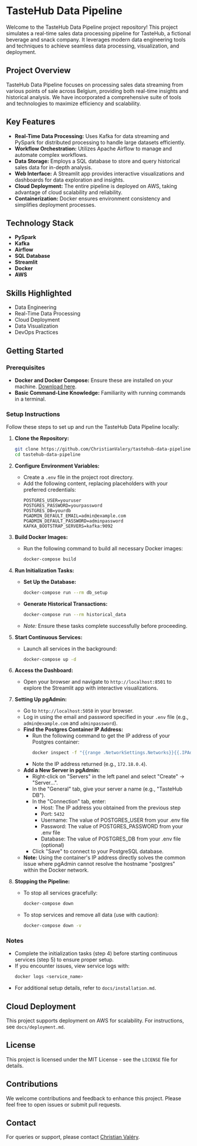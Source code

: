# TasteHub Data Pipeline

Welcome to the TasteHub Data Pipeline project repository! This project simulates a real-time sales data processing pipeline for TasteHub, a fictional beverage and snack company. It leverages modern data engineering tools and techniques to achieve seamless data processing, visualization, and deployment.

## Project Overview

TasteHub Data Pipeline focuses on processing sales data streaming from various points of sale across Belgium, providing both real-time insights and historical analysis. We have incorporated a comprehensive suite of tools and technologies to maximize efficiency and scalability.

## Key Features

- **Real-Time Data Processing:** Uses Kafka for data streaming and PySpark for distributed processing to handle large datasets efficiently.
- **Workflow Orchestration:** Utilizes Apache Airflow to manage and automate complex workflows.
- **Data Storage:** Employs a SQL database to store and query historical sales data for in-depth analysis.
- **Web Interface:** A Streamlit app provides interactive visualizations and dashboards for data exploration and insights.
- **Cloud Deployment:** The entire pipeline is deployed on AWS, taking advantage of cloud scalability and reliability.
- **Containerization:** Docker ensures environment consistency and simplifies deployment processes.

## Technology Stack

- **PySpark**
- **Kafka**
- **Airflow**
- **SQL Database**
- **Streamlit**
- **Docker**
- **AWS**

## Skills Highlighted

- Data Engineering
- Real-Time Data Processing
- Cloud Deployment
- Data Visualization
- DevOps Practices

## Getting Started

### Prerequisites

- **Docker and Docker Compose:** Ensure these are installed on your machine. [Download here](https://www.docker.com/get-started).
- **Basic Command-Line Knowledge:** Familiarity with running commands in a terminal.

### Setup Instructions

Follow these steps to set up and run the TasteHub Data Pipeline locally:

1. **Clone the Repository:**
   ```bash
   git clone https://github.com/ChristianValery/tastehub-data-pipeline.git
   cd tastehub-data-pipeline
   ```

2. **Configure Environment Variables:**
   - Create a `.env` file in the project root directory.
   - Add the following content, replacing placeholders with your preferred credentials:
     ```
     POSTGRES_USER=youruser
     POSTGRES_PASSWORD=yourpassword
     POSTGRES_DB=yourdb
     PGADMIN_DEFAULT_EMAIL=admin@example.com
     PGADMIN_DEFAULT_PASSWORD=adminpassword
     KAFKA_BOOTSTRAP_SERVERS=kafka:9092
     ```

3. **Build Docker Images:**
   - Run the following command to build all necessary Docker images:
     ```bash
     docker-compose build
     ```

4. **Run Initialization Tasks:**
   - **Set Up the Database:**
     ```bash
     docker-compose run --rm db_setup
     ```
   - **Generate Historical Transactions:**
     ```bash
     docker-compose run --rm historical_data
     ```
   - *Note:* Ensure these tasks complete successfully before proceeding.

5. **Start Continuous Services:**
   - Launch all services in the background:
     ```bash
     docker-compose up -d
     ```

6. **Access the Dashboard:**
   - Open your browser and navigate to `http://localhost:8501` to explore the Streamlit app with interactive visualizations.

7. **Setting Up pgAdmin:**
   - Go to `http://localhost:5050` in your browser.
   - Log in using the email and password specified in your `.env` file (e.g., `admin@example.com` and `adminpassword`).
   - **Find the Postgres Container IP Address:**
     - Run the following command to get the IP address of your Postgres container:
       ```bash
       docker inspect -f "{{range .NetworkSettings.Networks}}{{.IPAddress}}{{end}}" tastehub-data-pipeline-postgres-1
       ```
     - Note the IP address returned (e.g., `172.18.0.4`).
   - **Add a New Server in pgAdmin:**
     - Right-click on "Servers" in the left panel and select "Create" → "Server...".
     - In the "General" tab, give your server a name (e.g., "TasteHub DB").
     - In the "Connection" tab, enter:
       - Host: The IP address you obtained from the previous step
       - Port: `5432`
       - Username: The value of POSTGRES_USER from your .env file
       - Password: The value of POSTGRES_PASSWORD from your .env file
       - Database: The value of POSTGRES_DB from your .env file (optional)
     - Click "Save" to connect to your PostgreSQL database.
   - **Note:** Using the container's IP address directly solves the common issue where pgAdmin cannot resolve the hostname "postgres" within the Docker network.

8. **Stopping the Pipeline:**
   - To stop all services gracefully:
     ```bash
     docker-compose down
     ```
   - To stop services and remove all data (use with caution):
     ```bash
     docker-compose down -v
     ```

### Notes

- Complete the initialization tasks (step 4) before starting continuous services (step 5) to ensure proper setup.
- If you encounter issues, view service logs with:
  ```bash
  docker logs <service_name>
  ```
- For additional setup details, refer to `docs/installation.md`.

## Cloud Deployment

This project supports deployment on AWS for scalability. For instructions, see `docs/deployment.md`.

## License

This project is licensed under the MIT License - see the `LICENSE` file for details.

## Contributions

We welcome contributions and feedback to enhance this project. Please feel free to open issues or submit pull requests.

## Contact

For queries or support, please contact [Christian Valéry](mailto:c.nguembou@gmail.com).
